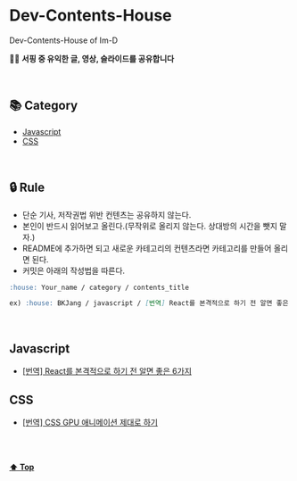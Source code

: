 # Dev-Contents-House

Dev-Contents-House of Im-D

🏄🏻‍ **서핑 중 유익한 글, 영상, 슬라이드를 공유합니다**

<br/>

## 📚 Category

- [Javascript](#javascript)
- [CSS](#CSS)

<br/>

## 🔒 Rule  

- 단순 기사, 저작권법 위반 컨텐츠는 공유하지 않는다.
- 본인이 반드시 읽어보고 올린다.(무작위로 올리지 않는다. 상대방의 시간을 뺏지 말자.)
- README에 추가하면 되고 새로운 카테고리의 컨텐츠라면 카테고리를 만들어 올리면 된다.
- 커밋은 아래의 작성법을 따른다.

```md
:house: Your_name / category / contents_title

ex) :house: BKJang / javascript / [번역] React를 본격적으로 하기 전 알면 좋은 6가지
```

<br/>

## Javascript

- [[번역] React를 본격적으로 하기 전 알면 좋은 6가지](https://jaeyeophan.github.io/2018/01/02/React-tips-for-beginners/)


## CSS

- [[번역] CSS GPU 애니메이션 제대로 하기](https://wit.nts-corp.com/2017/08/31/4861)



<br/>
<br/>

**[⬆ Top](#Dev-Contents-House)**
